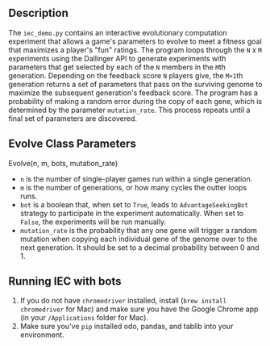 ## Description

The `iec_demo.py` contains an interactive evolutionary computation experiment that allows a game's parameters to evolve to meet a fitness goal that maximizes a player's "fun" ratings. The program loops through the `N` x `M` experiments using the Dallinger API to generate experiments with parameters that get selected by each of the `N` members in the `M`th generation. Depending on the feedback score `N` players give, the `M+1`th generation returns a set of parameters that pass on the surviving genome to maximize the subsequent generation's feedback score. The program has a probability of making a random error during the copy of each gene, which is determined by the parameter `mutation_rate`. This process repeats until a final set of parameters are discovered.

## Evolve Class Parameters

Evolve(n, m, bots, mutation_rate)

- `n` is the number of single-player games run within a single generation.
- `m` is the number of generations, or how many cycles the outter loops runs.
- `bot` is a boolean that, when set to `True`, leads to `AdvantageSeekingBot` strategy to participate in the experiment automatically. When set to `False`, the experiments will be run manually.
- `mutation_rate` is the probability that any one gene will trigger a random mutation when copying each individual gene of the genome over to the next generation. It should be set to a decimal probability between 0 and 1.

## Running IEC with bots

1. If you do not have `chromedriver` installed, install (`brew install chromedriver` for Mac) and make sure you have the Google Chrome app (in your `/Applications` folder for Mac).
2. Make sure you've `pip` installed odo, pandas, and tablib into your environment.
